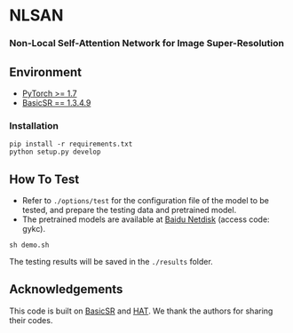 # NLSAN

### Non-Local Self-Attention Network for Image Super-Resolution

## Environment
- [PyTorch >= 1.7](https://pytorch.org/)
- [BasicSR == 1.3.4.9](https://github.com/XPixelGroup/BasicSR/blob/master/INSTALL.md) 

### Installation
```
pip install -r requirements.txt
python setup.py develop
```

## How To Test
- Refer to `./options/test` for the configuration file of the model to be tested, and prepare the testing data and pretrained model.  
- The pretrained models are available at [Baidu Netdisk](https://pan.baidu.com/s/15_zTnP_fNSZPGhnnlymRug) (access code: gykc).  
```
sh demo.sh
```
The testing results will be saved in the `./results` folder.


## Acknowledgements
This code is built on [BasicSR](https://github.com/XPixelGroup/BasicSR) and [HAT](https://github.com/XPixelGroup/HAT). We thank the authors for sharing their codes.
